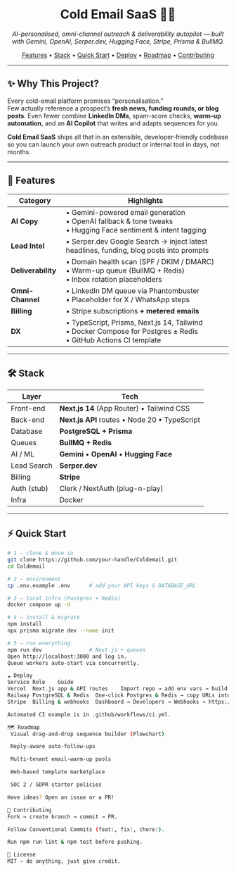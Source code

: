 <!-- README.md -->

<h1 align="center">
  Cold Email SaaS&nbsp;🚀📧
</h1>

<p align="center">
  <em>AI-personalised, omni-channel outreach & deliverability autopilot — built with Gemini, OpenAI, Serper.dev, Hugging Face, Stripe, Prisma & BullMQ.</em>
</p>

<div align="center">
  <a href="#-features">Features</a> •
  <a href="#-stack">Stack</a> •
  <a href="#-quick-start">Quick&nbsp;Start</a> •
  <a href="#-deploy">Deploy</a> •
  <a href="#-roadmap">Roadmap</a> •
  <a href="#-contributing">Contributing</a>
</div>

---

## ✨ Why This Project?

Every cold-email platform promises “personalisation.”  
Few actually reference a prospect’s **fresh news, funding rounds, or blog posts**. Even fewer combine **LinkedIn DMs**, spam-score checks, **warm-up automation**, and an **AI Copilot** that writes and adapts sequences for you.

**Cold Email SaaS** ships all that in an extensible, developer-friendly codebase so you can launch your own outreach product or internal tool in days, not months.

---

## 💎 Features
| Category | Highlights |
| -------- | ---------- |
| **AI Copy** | • Gemini-powered email generation<br>• OpenAI fallback & tone tweaks<br>• Hugging Face sentiment & intent tagging |
| **Lead Intel** | • Serper.dev Google Search → inject latest headlines, funding, blog posts into prompts |
| **Deliverability** | • Domain health scan (SPF / DKIM / DMARC)<br>• Warm-up queue (BullMQ + Redis)<br>• Inbox rotation placeholders |
| **Omni-Channel** | • LinkedIn DM queue via Phantombuster<br>• Placeholder for X / WhatsApp steps |
| **Billing** | • Stripe subscriptions **+ metered emails** |
| **DX** | • TypeScript, Prisma, Next.js 14, Tailwind<br>• Docker Compose for Postgres ± Redis<br>• GitHub Actions CI template |

---

## 🛠 Stack

| Layer | Tech |
| ----- | ---- |
| Front-end | **Next.js 14** (App Router) • Tailwind CSS |
| Back-end | **Next.js API** routes • Node 20 • TypeScript |
| Database | **PostgreSQL + Prisma** |
| Queues | **BullMQ + Redis** |
| AI / ML | **Gemini** • **OpenAI** • **Hugging Face** |
| Lead Search | **Serper.dev** |
| Billing | **Stripe** |
| Auth (stub) | Clerk / NextAuth (plug-n-play) |
| Infra | Docker | GitHub Actions | Vercel | Railway |

---

## ⚡ Quick Start

```bash
# 1 — clone & move in
git clone https://github.com/your-handle/Coldemail.git
cd Coldemail

# 2 — environment
cp .env.example .env      # add your API keys & DATABASE_URL

# 3 — local infra (Postgres + Redis)
docker compose up -d

# 4 — install & migrate
npm install
npx prisma migrate dev --name init

# 5 — run everything
npm run dev               # Next.js + queues
Open http://localhost:3000 and log in.
Queue workers auto-start via concurrently.

☁ Deploy
Service	Role	Guide
Vercel	Next.js app & API routes	Import repo → add env vars → build command npm run build
Railway	PostgreSQL & Redis	One-click Postgres & Redis → copy URLs into your Vercel env
Stripe	Billing & webhooks	Dashboard → Developers → Webhooks → https://<domain>/api/stripe-webhook

Automated CI example is in .github/workflows/ci.yml.

🗺 Roadmap
 Visual drag-and-drop sequence builder (Flowchart)

 Reply-aware auto-follow-ups

 Multi-tenant email-warm-up pools

 Web-based template marketplace

 SOC 2 / GDPR starter policies

Have ideas? Open an issue or a PR!

🤝 Contributing
Fork → create branch → commit → PR.

Follow Conventional Commits (feat:, fix:, chore:).

Run npm run lint & npm test before pushing.

📄 License
MIT – do anything, just give credit.

